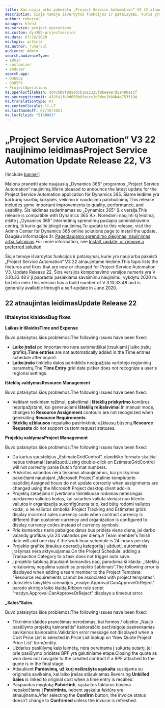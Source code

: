 ```yaml
---
title: Kas nauja arba pakeista „Project Service Automation“ V3 22 atnaujintame leidime
description: Šioje temoje išvardytos funkcijos ir pataisymai, kurie yra pasiekiami „Project Service Automation“ V3 22 atnaujintame leidime.
author: ruhercul
manager: kfend
ms.service: project-operations
ms.custom: dyn365-projectservice
ms.date: 07/28/2020
ms.topic: article
ms.author: ruhercul
audience: Admin
search.audienceType:
- admin
- customizer
- enduser
search.app:
- D365CE
- D365PS
- ProjectOperations
ms.openlocfilehash: db4cbb9f9daadcb1911325f8bee987d5e480e1cf
ms.sourcegitcommit: 418fa1fe9d605b8faccc2d5dee1b04b4e753f194
ms.translationtype: HT
ms.contentlocale: lt-LT
ms.lasthandoff: 02/10/2021
ms.locfileid: "5150993"
---
```

# <a name="project-service-automation-update-release-22-v3"></a><span data-ttu-id="1cd5b-103">„Project Service Automation“ V3 22 naujinimo leidimas</span><span class="sxs-lookup"><span data-stu-id="1cd5b-103">Project Service Automation Update Release 22, V3</span></span>

[!include [banner](../includes/psa-now-project-operations.md)]

<span data-ttu-id="1cd5b-104">Malonu pranešti apie naujausią „Dynamics 365“ programos „Project Service Automation“ naujinimą.</span><span class="sxs-lookup"><span data-stu-id="1cd5b-104">We’re pleased to announce the latest update for the Project Service Automation application for Dynamics 365.</span></span> <span data-ttu-id="1cd5b-105">Šiame leidime yra kai kurių svarbių kokybės, veikimo ir naudojimo patobulinimų.</span><span class="sxs-lookup"><span data-stu-id="1cd5b-105">This release includes some important improvements to quality, performance, and usability.</span></span> <span data-ttu-id="1cd5b-106">Šis leidimas suderinamas su „Dynamics 365“ 9.x versija.</span><span class="sxs-lookup"><span data-stu-id="1cd5b-106">This release is compatible with Dynamics 365 9.x.</span></span> <span data-ttu-id="1cd5b-107">Norėdami naujinti šį leidimą, eikite į „Dynamics 365“ internetinių sprendimų puslapio administravimo centrą, iš kurio galite įdiegti naujinimą.</span><span class="sxs-lookup"><span data-stu-id="1cd5b-107">To update to this release, visit the Admin Center for Dynamics 365 online solutions page to install the update.</span></span> <span data-ttu-id="1cd5b-108">Daugiau informacijos žr. [Pageidaujamo sprendimo diegimas, naujinimas arba šalinimas](https://docs.microsoft.com/power-platform/admin/install-remove-preferred-solution).</span><span class="sxs-lookup"><span data-stu-id="1cd5b-108">For more information, see [Install, update, or remove a preferred solution](https://docs.microsoft.com/power-platform/admin/install-remove-preferred-solution).</span></span>

<span data-ttu-id="1cd5b-109">Šioje temoje išvardytos funkcijos ir pataisymai, kurie yra nauji arba pakeisti „Project Service Automation“ V3 22 atnaujintame leidime.</span><span class="sxs-lookup"><span data-stu-id="1cd5b-109">This topic lists the features and fixes that are new or changed for Project Service Automation V3, Update Release 22.</span></span> <span data-ttu-id="1cd5b-110">Šios versijos komponavimo versijos numeris yra V 3.10.33.48 ir ji paprastai pasiekiama savaiminiu naujinimu, vykdytu 2020 m. birželio mėn.</span><span class="sxs-lookup"><span data-stu-id="1cd5b-110">This version has a build number of V 3.10.33.48 and is generally available through a self-update in June 2020.</span></span>

## <a name="update-release-22"></a><span data-ttu-id="1cd5b-111">22 atnaujintas leidimas</span><span class="sxs-lookup"><span data-stu-id="1cd5b-111">Update Release 22</span></span>

### <a name="bug-fixes"></a><span data-ttu-id="1cd5b-112">Ištaisytos klaidos</span><span class="sxs-lookup"><span data-stu-id="1cd5b-112">Bug fixes</span></span>



<span data-ttu-id="1cd5b-113">**Laikas ir išlaidos**</span><span class="sxs-lookup"><span data-stu-id="1cd5b-113">**Time and Expense**</span></span>

<span data-ttu-id="1cd5b-114">Buvo pataisytos šios problemos:</span><span class="sxs-lookup"><span data-stu-id="1cd5b-114">The following issues have been fixed:</span></span>

- <span data-ttu-id="1cd5b-115">**Laiko įrašai** po importavimo nėra automatiškai įtraukiami į laiko įrašų grafiką.</span><span class="sxs-lookup"><span data-stu-id="1cd5b-115">**Time entries** are not automatically added in the Time entries schedule after import.</span></span>
- <span data-ttu-id="1cd5b-116">**Laiko įrašo** tinklelio datos parinkiklis neatpažįsta vartotojo regioninių parametrų.</span><span class="sxs-lookup"><span data-stu-id="1cd5b-116">The **Time Entry** grid date picker does not recognize a user's regional settings.</span></span>

<span data-ttu-id="1cd5b-117">**Išteklių valdymas**</span><span class="sxs-lookup"><span data-stu-id="1cd5b-117">**Resource Management**</span></span>

<span data-ttu-id="1cd5b-118">Buvo pataisytos šios problemos:</span><span class="sxs-lookup"><span data-stu-id="1cd5b-118">The following issues have been fixed:</span></span>

- <span data-ttu-id="1cd5b-119">Veikiant rankiniam režimui, pakeitimai į **Išteklių priskyrimo** kontūrus nepripažįstami, kai generuojami **Išteklių reikalavimai**.</span><span class="sxs-lookup"><span data-stu-id="1cd5b-119">In manual mode, changes to **Resource Assignment** contours are not recognized when generating **Resource Requirements**.</span></span>
- <span data-ttu-id="1cd5b-120">**Išteklių užklausos** nepalaiko pasirinktinių užklausų būsenų.</span><span class="sxs-lookup"><span data-stu-id="1cd5b-120">**Resource Requests** do not support custom request statuses.</span></span>

<span data-ttu-id="1cd5b-121">**Projektų valdymas**</span><span class="sxs-lookup"><span data-stu-id="1cd5b-121">**Project Management**</span></span>

<span data-ttu-id="1cd5b-122">Buvo pataisytos šios problemos:</span><span class="sxs-lookup"><span data-stu-id="1cd5b-122">The following issues have been fixed:</span></span>

- <span data-ttu-id="1cd5b-123">Du kartus spustelėjus „EstimateGridControl“, olandiško formato skaičiai nebus tinkamai išanalizuoti.</span><span class="sxs-lookup"><span data-stu-id="1cd5b-123">Using double-click on EstimateGridControl will not correctly parse Dutch format numbers.</span></span>
- <span data-ttu-id="1cd5b-124">Priskirtos valandos nėra tinkamai atnaujinamos, kai priskyrimai pakeičiami naudojant „Microsoft Project“ stalinio kompiuterio papildinį.</span><span class="sxs-lookup"><span data-stu-id="1cd5b-124">Assigned hours do not update correctly when assignments are changed using the Microsoft Project desktop client add-in.</span></span>
- <span data-ttu-id="1cd5b-125">Projektų stebėjimo ir įvertinimo tinkleliuose rodomas neteisingas pardavimo valiutos kodas, kai sutarties valiuta skiriasi nuo kliento valiutos ir organizacija sukonfigūruota taip, kad būtų rodomi valiutos kodai, o ne valiutos simboliai.</span><span class="sxs-lookup"><span data-stu-id="1cd5b-125">Project Tracking and Estimates grids display incorrect sales currency code when contract currency is different than customer currency and organization is configured to display currency codes instead of currency symbols.</span></span>
- <span data-ttu-id="1cd5b-126">Prie komandos nario pabaigos datos bus pridėta viena diena, jei darbo valandų grafikas yra 24 valandos per dieną.</span><span class="sxs-lookup"><span data-stu-id="1cd5b-126">A Team member's finish date will add one day if the work hour schedule is 24-hours per day.</span></span>
- <span data-ttu-id="1cd5b-127">Projekto grafike įtraukus operacijų kategoriją į užduotį, automatinis įrašymas nėra aktyvuojamas.</span><span class="sxs-lookup"><span data-stu-id="1cd5b-127">On the Project Schedule, adding a Transaction Category to a task does not trigger auto save.</span></span>
- <span data-ttu-id="1cd5b-128">Į projekto šabloną įtraukiant komandos narį, parodoma ši klaida: „Išteklių reikalavimų negalima susieti su projekto šablonais“.</span><span class="sxs-lookup"><span data-stu-id="1cd5b-128">The following error is displayed when adding a team member to the Project Template: "Resource requirements cannot be associated with project templates".</span></span> 
- <span data-ttu-id="1cd5b-129">Juostelės taisyklės scenarijus „msdyn.Approval.CanApproveOrReject“ parodo skirtojo laiko klaidą.</span><span class="sxs-lookup"><span data-stu-id="1cd5b-129">Ribbon rule script "msdyn.Approval.CanApproveOrReject" displays a timeout error.</span></span>

<span data-ttu-id="1cd5b-130">**„Sales“**</span><span class="sxs-lookup"><span data-stu-id="1cd5b-130">**Sales**</span></span>

<span data-ttu-id="1cd5b-131">Buvo pataisytos šios problemos:</span><span class="sxs-lookup"><span data-stu-id="1cd5b-131">The following issues have been fixed:</span></span>

- <span data-ttu-id="1cd5b-132">Tikrinimo klaidos pranešimas nerodomas, kai formos / objekto „Naujo pasiūlymo projektų kainoraštis“ kainoraščio peržvalgoje pasirenkamas savikainos kainoraštis.</span><span class="sxs-lookup"><span data-stu-id="1cd5b-132">Validation error message not displayed when a Cost Price List is selected in Price List lookup on 'New Quote Project Price List' form/entity.</span></span>
- <span data-ttu-id="1cd5b-133">Uždarius pasiūlymą kaip laimėtą, nėra pereinama į sukurtą sutartį, jei prie pasiūlymo pridėtas BPF yra galutiniame etape.</span><span class="sxs-lookup"><span data-stu-id="1cd5b-133">Closing the quote as won does not navigate to the created contract if a BPF attached to the quote is in the final stage.</span></span>
- <span data-ttu-id="1cd5b-134">Atšaukiant **Pardavimą, už kurį neišrašyta sąskaita** susiejama su originalia savikaina, kai laiko įrašas atšaukiamas.</span><span class="sxs-lookup"><span data-stu-id="1cd5b-134">Reversing **Unbilled Sales** is linked to original cost when a time entry is recalled.</span></span>
- <span data-ttu-id="1cd5b-135">Paspaudus mygtuką **Patvirtinti**, sąskaitos faktūros būsena nepakeičiama į **Patvirtinta**, nebent sąskaita faktūra yra atnaujinama.</span><span class="sxs-lookup"><span data-stu-id="1cd5b-135">After selecting the **Confirm** button, the invoice status doesn't change to **Confirmed** unless the invoice is refreshed.</span></span>
